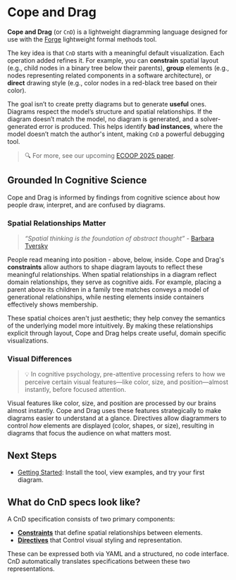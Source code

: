 # Cope and Drag

**Cope and Drag** (or `CnD`) is a lightweight diagramming language designed for use with the [Forge](https://forge-fm.org/) lightweight formal methods tool.

The key idea is that `CnD` starts with a meaningful default visualization. Each operation added refines it. For example, you can **constrain** spatial layout (e.g., child nodes in a binary tree below their parents), **group** elements (e.g., nodes representing related components in a software architecture), or **direct** drawing style (e.g., color nodes in a red-black tree based on their color).

The goal isn’t to create pretty diagrams but to generate **useful** ones. Diagrams respect the model’s structure and spatial relationships. If the diagram doesn’t match the model, no diagram is generated, and a solver-generated error is produced. This helps identify **bad instances**, where the model doesn’t match the author's intent, making `CnD` a powerful debugging tool.

> 🔍 For more, see our upcoming [ECOOP 2025 paper](https://www.siddharthaprasad.com/unpublished/pgnk-lightweight-diagramming.pdf).
> 

## Grounded In Cognitive Science

Cope and Drag is informed by findings from cognitive science about how people draw, interpret, and are confused by diagrams. 

### Spatial Relationships Matter

> *“Spatial thinking is the foundation of abstract thought”* - [Barbara Tversky](https://www.hachettebookgroup.com/titles/barbara-tversky/mind-in-motion/9780465093076/?lens=basic-books)
> 

People read meaning into position - above, below, inside. Cope and Drag's **constraints** allow authors to shape diagram layouts to reflect these meaningful relationships. When spatial relationships in a diagram reflect domain relationships, they serve as cognitive aids. For example, placing a parent above its children in a family tree matches conveys a model of generational relationships, while nesting elements inside containers effectively shows membership.

These spatial choices aren't just aesthetic; they help convey the semantics of the underlying model more intuitively. By making these relationships explicit through layout, Cope and Drag helps create useful, domain specific visualizations.

### Visual Differences

> 💡 In cognitive psychology, pre-attentive processing refers to how we perceive certain visual features—like color, size, and position—almost instantly, before focused attention.
> 

Visual features like color, size, and position are processed by our brains almost instantly. Cope and Drag uses these features strategically to make diagrams easier to understand at a glance. Directives allow diagrammers to control *how* elements are displayed (color, shapes, or size), resulting in diagrams that focus the audience on what matters most.


## Next Steps

- [Getting Started](/getting-started.md): Install the tool, view examples, and try your first diagram.








## What do CnD specs look like?

A CnD specification consists of two primary components:

- **[Constraints](constraints.md)** that define spatial relationships between elements.
- **[Directives](directives.md)** that Control visual styling and representation.

These can be expressed both via YAML and a structured, no code interface. CnD automatically translates
specifications between these two representations.

